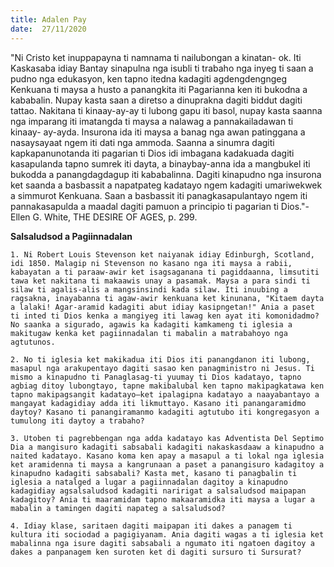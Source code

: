 ```yaml
---
title: Adalen Pay
date:  27/11/2020
---
```


"Ni Cristo ket inuppapayna ti namnama ti nailubongan a kinatan- ok. Iti Kaskasaba idiay Bantay sinapulna nga isubli ti trabaho nga inyeg ti saan a pudno nga edukasyon, ken tapno itedna kadagiti agdengdengngeg Kenkuana ti maysa a husto a panangkita iti Pagarianna ken iti bukodna a kababalin. Nupay kasta saan a diretso a dinuprakna dagiti biddut dagiti tattao. Nakitana ti kinaay-ay-ay ti lubong gapu iti basol, nupay kasta saanna nga imparang iti imatangda ti maysa a nalawag a pannakailadawan ti kinaay- ay-ayda. Insurona ida iti maysa a banag nga awan patinggana a nasaysayaat ngem iti dati nga ammoda. Saanna a sinumra dagiti kapkapanunotanda iti pagarian ti Dios idi imbagana kadakuada dagiti kasapulanda tapno sumrek iti dayta, a binaybay-anna ida a mangbukel iti bukodda a panangdagdagup iti kababalinna. Dagiti kinapudno nga insurona ket saanda a basbassit a napatpateg kadatayo ngem kadagiti umariwekwek a simmurot Kenkuana. Saan a basbassit iti panagkasapulantayo ngem iti pannakasapulda a maadal dagiti pamuon a principio ti pagarian ti Dios."-Ellen G. White, THE DESIRE OF AGES, p. 299.

**Salsaludsod a Pagiinnadalan**

`1. Ni Robert Louis Stevenson ket naiyanak idiay Edinburgh, Scotland, idi 1850. Malagip ni Stevenson no kasano nga iti maysa a rabii, kabayatan a ti paraaw-awir ket isagsaganana ti pagiddaanna, limsutiti tawa ket nakitana ti makaawis unay a pasamak. Maysa a para sindi ti silaw ti agalis-alis a mangsinsindi kada silaw. Iti inuubing a ragsakna, inayabanna ti agaw-awir kenkuana ket kinunana, "Kitaem dayta a lalaki! Agar-aramid kadagiti abut idiay kasipngetan!" Ania a paset ti inted ti Dios kenka a mangiyeg iti lawag ken ayat iti komonidadmo? No saanka a sigurado, agawis ka kadagiti kamkameng ti iglesia a makitugaw kenka ket pagiinnadalan ti mabalin a matrabahoyo nga agtutunos.`

`2. No ti iglesia ket makikadua iti Dios iti panangdanon iti lubong, masapul nga arakupentayo dagiti sasao ken panagministro ni Jesus. Ti mismo a kinapudno ti Panaglasag-ti yuumay ti Dios kadatayo, tapno agbiag ditoy lubongtayo, tapne makibalubal ken tapno makipagkatawa ken tapno makipagsangit kadatayo—ket ipalagipna kadatayo a naayabantayo a mangayat kadagidiay adda iti likmuttayo. Kasano iti panangaramidmo daytoy? Kasano ti panangiramanmo kadagiti agtutubo iti kongregasyon a tumulong iti daytoy a trabaho?`

`3. Utoben ti pagrebbengan nga adda kadatayo kas Adventista Del Septimo Dia a mangisuro kadagiti sabsabali kadagiti nakaskasdaaw a kinapudno a naited kadatayo. Kasano koma ken apay a masapul a ti lokal nga iglesia ket aramidenna ti maysa a kangrunaan a paset a panangisuro kadagitoy a kinapudno kadagiti sabsabali? Kasta met, kasano ti panagbalin ti iglesia a natalged a lugar a pagiinnadalan dagitoy a kinapudno kadagidiay agsalsaludsod kadagiti naririgat a salsaludsod maipapan kadagitoy? Ania ti maaramidam tapno makaaramidka iti maysa a lugar a mabalin a tamingen dagiti napateg a salsaludsod?`

`4. Idiay klase, saritaen dagiti maipapan iti dakes a panagem ti kultura iti sociodad a pagigiyanam. Ania dagiti wagas a ti iglesia ket mabalinna nga isure dagiti sabsabali a ngumato iti ngatoen dagitoy a dakes a panpanagem ken suroten ket di dagiti sursuro ti Sursurat?`